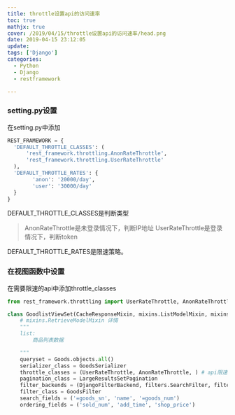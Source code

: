 ```yaml
---
title: throttle设置api的访问速率
toc: true
mathjx: true
cover: /2019/04/15/throttle设置api的访问速率/head.png
date: 2019-04-15 23:12:05
update:
tags: ['Django']
categories:
  - Python
  - Django
  - restframework

---
```

### setting.py设置
在setting.py中添加
~~~Python
REST_FRAMEWORK = {
  'DEFAULT_THROTTLE_CLASSES': (
      'rest_framework.throttling.AnonRateThrottle',  
      'rest_framework.throttling.UserRateThrottle'   
  ),
  'DEFAULT_THROTTLE_RATES': {
        'anon': '20000/day',
        'user': '30000/day'
  }
}
~~~
DEFAULT_THROTTLE_CLASSES是判断类型
>AnonRateThrottle是未登录情况下，判断IP地址
>UserRateThrottle是登录情况下，判断token

DEFAULT_THROTTLE_RATES是限速策略。

### 在视图函数中设置
在需要限速的api中添加throttle_classes
~~~Python
from rest_framework.throttling import UserRateThrottle, AnonRateThrottle

class GoodlistViewSet(CacheResponseMixin, mixins.ListModelMixin, mixins.RetrieveModelMixin, viewsets.GenericViewSet):
    # mixins.RetrieveModelMixin 详情
    """
    list:
        商品列表数据

    """
    queryset = Goods.objects.all()
    serializer_class = GoodsSerializer
    throttle_classes = (UserRateThrottle, AnonRateThrottle, ) # api限速
    pagination_class = LargeResultsSetPagination
    filter_backends = (DjangoFilterBackend, filters.SearchFilter, filters.OrderingFilter)
    filter_class = GoodsFilter
    search_fields = ('=goods_sn', 'name', '=goods_num')
    ordering_fields = ('sold_num', 'add_time', 'shop_price')
  ~~~
